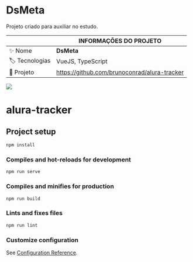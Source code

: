 # DsMeta

Projeto criado para auxiliar no estudo.

|  | INFORMAÇÕES DO PROJETO |
| -------------  | --- |
| :sparkles: Nome      | **DsMeta**
| :label: Tecnologias  | VueJS, TypeScript
| :rocket: Projeto         | https://github.com/brunoconrad/alura-tracker

<!-- Inserir imagem com a #vitrinedev ao final do link -->
<div>
<img src="https://user-images.githubusercontent.com/44590705/211942722-4c83c2ba-40c9-443f-895e-a7272cc51f8f.png#vitrinedev" />

</div>

# alura-tracker

## Project setup
```
npm install
```

### Compiles and hot-reloads for development
```
npm run serve
```

### Compiles and minifies for production
```
npm run build
```

### Lints and fixes files
```
npm run lint
```

### Customize configuration
See [Configuration Reference](https://cli.vuejs.org/config/).
